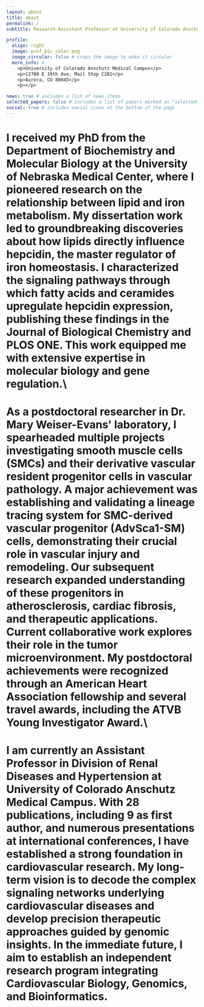 ```yaml
---
layout: about
title: about
permalink: /
subtitle: Research Assistant Professor at University of Colorado Anschutz Medical Campus.

profile:
  align: right
  image: prof_pic_color.png
  image_circular: false # crops the image to make it circular
  more_info: >
    <p>University of Colorado Anschutz Medical Campus</p>
    <p>12700 E 19th Ave, Mail Stop C281</p>
    <p>Aurora, CO 80045</p>
    <p></p>

news: true # includes a list of news items
selected_papers: false # includes a list of papers marked as "selected={true}"
social: true # includes social icons at the bottom of the page
---
```

# I received my PhD from the Department of Biochemistry and Molecular Biology at the University of Nebraska Medical Center, where I pioneered research on the relationship between lipid and iron metabolism. My dissertation work led to groundbreaking discoveries about how lipids directly influence hepcidin, the master regulator of iron homeostasis. I characterized the signaling pathways through which fatty acids and ceramides upregulate hepcidin expression, publishing these findings in the Journal of Biological Chemistry and PLOS ONE. This work equipped me with extensive expertise in molecular biology and gene regulation.\
# As a postdoctoral researcher in Dr. Mary Weiser-Evans' laboratory, I spearheaded multiple projects investigating smooth muscle cells (SMCs) and their derivative vascular resident progenitor cells in vascular pathology. A major achievement was establishing and validating a lineage tracing system for SMC-derived vascular progenitor (AdvSca1-SM) cells, demonstrating their crucial role in vascular injury and remodeling. Our subsequent research expanded understanding of these progenitors in atherosclerosis, cardiac fibrosis, and therapeutic applications. Current collaborative work explores their role in the tumor microenvironment. My postdoctoral achievements were recognized through an American Heart Association fellowship and several travel awards, including the ATVB Young Investigator Award.\
# I am currently an Assistant Professor in Division of Renal Diseases and Hypertension at University of Colorado Anschutz Medical Campus. With 28 publications, including 9 as first author, and numerous presentations at international conferences, I have established a strong foundation in cardiovascular research. My long-term vision is to decode the complex signaling networks underlying cardiovascular diseases and develop precision therapeutic approaches guided by genomic insights. In the immediate future, I aim to establish an independent research program integrating Cardiovascular Biology, Genomics, and Bioinformatics.